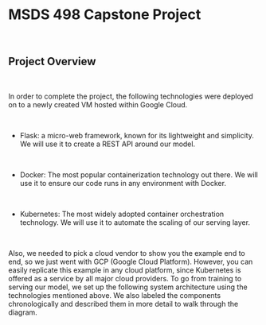 # MSDS 498 Capstone Project

<br />

## Project Overview

<br />

In order to complete the project, the following technologies were deployed on to a newly created VM hosted within Google Cloud.

<br />

  - Flask: a micro-web framework, known for its lightweight and simplicity. We will use it to create a REST API around our model.

<br />

  - Docker: The most popular containerization technology out there. We will use it to ensure our code runs in any environment with Docker.

<br />

  - Kubernetes: The most widely adopted container orchestration technology. We will use it to automate the scaling of our serving layer.

<br />

Also, we needed to pick a cloud vendor to show you the example end to end, so we just went with GCP (Google Cloud Platform). However, you can easily replicate this example in any cloud platform, since Kubernetes is offered as a service by all major cloud providers.
To go from training to serving our model, we set up the following system architecture using the technologies mentioned above. We also labeled the components chronologically and described them in more detail to walk through the diagram.
